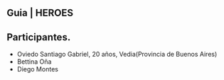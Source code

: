 ## Guia | HEROES

## Participantes.

- Oviedo Santiago Gabriel, 20 años, Vedia(Provincia de Buenos Aires)
- Bettina Oña
- Diego Montes